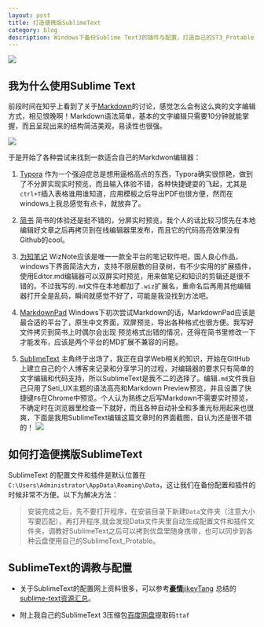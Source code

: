 ```yaml
---
layout: post
title: 打造便携版SublimeText
category: blog
description: Windows下备份Sublime Text3的插件与配置，打造自己的ST3_Protable
---
```

![](http://7xrabv.com1.z0.glb.clouddn.com/sublime-text.png)
## 我为什么使用Sublime Text

前段时间在知乎上看到了关于[Markdown](https://www.zhihu.com/topic/19590742)的讨论，感觉怎么会有这么爽的文字编辑方式，相见恨晚啊！Markdown语法简单，基本的文字编辑只需要10分钟就能掌握，而且呈现出来的结构简洁美观，易读性也很强。

![](http://7xrabv.com1.z0.glb.clouddn.com/md.jpg)

于是开始了各种尝试来找到一款适合自己的Markdwon编辑器：

1. [Typora](http://sspai.com/30292) 作为一个强迫症总是想用逼格高点的东西，Typora确实很惊艳，做到了不分屏实现实时预览，而且输入体验不错，各种快捷键耍的飞起，尤其是`ctrl+T`插入表格谁用谁知道，应用模板之后导出PDF也很方便，然而在windows上我总感觉有点卡，就放弃了。

2. [简书](http://www.jianshu.com/users/5bab746a7eb5/latest_articles) 简书的体验还是挺不错的，分屏实时预览，我个人的话比较习惯先在本地编辑好文章之后再拷贝到在线编辑器里发布，而且它的代码高亮效果没有Github的cool。

3. [为知笔记](http://www.wiz.cn/download.html) WizNote应该是唯一一款全平台的笔记软件吧，国人良心作品，windows下界面简洁大方，支持不限层数的目录树，有不少实用的扩展插件，使用Editor.md编辑器可以双屏实时预览，用来做笔记和知识的剪辑还是很不错的。不过我写的`.md`文件在本地都加了`.wiz`扩展名，重命名后再用其他编辑器打开全是乱码，瞬间就感觉不好了，可能是我没找到方法吧。

4. [MarkdownPad](http://www.markdownpad.com/) Windows下初次尝试Markdown的话，MarkdownPad应该是最合适的平台了，原生中文界面，双屏预览，导出各种格式也很方便。我写好文件拷贝到简书上时偶尔会出现
预览格式出错的情况，还得在简书里修改一下才能发布，应该是两个平台的MD扩展不兼容的问题。

5. [SublimeText](http://www.sublimetext.com/) 主角终于出场了，我正在自学Web相关的知识，开始在GItHub上建立自己的个人博客来记录和分享学习的过程，对编辑器的要求只有简单的文字编辑和代码支持，所以SublimeText是我不二的选择了。编辑`.md`文件我自己只用了Seti_UX主题的语法高亮和Markdown Preview预览，并且设置了快捷键`F6`在Chrome中预览。个人认为熟练之后写Markdown不需要实时预览，不确定时在浏览器里检查一下就好，而且各种自动补全和多重光标用起来也很爽，下面是我用SublimeText编辑这篇文章时的界面截图，自认为还是很不错的！
![](http://7xrabv.com1.z0.glb.clouddn.com/edit.jpg)

## 如何打造便携版SublimeText

SublimeText 的配置文件和插件是默认位置在`C:\Users\Administrator\AppData\Roaming\Data`，这让我们在备份配置和插件的时候非常不方便。以下为解决方法：

> 安装完成之后，先不要打开程序，在安装目录下新建`Data`文件夹（注意大小写要匹配），再打开程序,就会发现Data文件夹里自动生成配置文件和插件文件夹，调教好SublimeText之后可以拷到优盘里随身携带，也可以同步到各种云盘使用自己的SublimeText_Protable。

## SublimeText的调教与配置

* 关于SublimeText的配置网上资料很多，可以参考[**豪情**jikeyTang](https://github.com/jikeytang)
总结的[sublime-text资源汇总](https://github.com/jikeytang/sublime-text)。

* 附上我自己的SublimeText 3压缩包[百度网盘](http://pan.baidu.com/s/1sjSPowH)提取码`ttaf`
